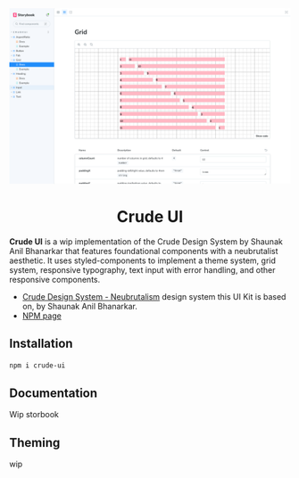 <div align="center">
   <img src="crude.png" alt="Crude UI, React UI Kit with neobrutalist aesthetic.">
</div>

<h1 align="center">Crude UI</h1>

**Crude UI** is a wip implementation of the Crude Design System by Shaunak Anil Bhanarkar that features foundational components with a neubrutalist aesthetic. It uses styled-components to implement a theme system, grid system, responsive typography, text input with error handling, and other responsive components.

- [Crude Design System - Neubrutalism](https://www.figma.com/community/file/1239679378684173808) design system this UI Kit is based on, by Shaunak Anil Bhanarkar.
- [NPM page](https://www.npmjs.com/package/crude-ui)

## Installation

```bash
npm i crude-ui
```

## Documentation

Wip storbook

## Theming

wip
